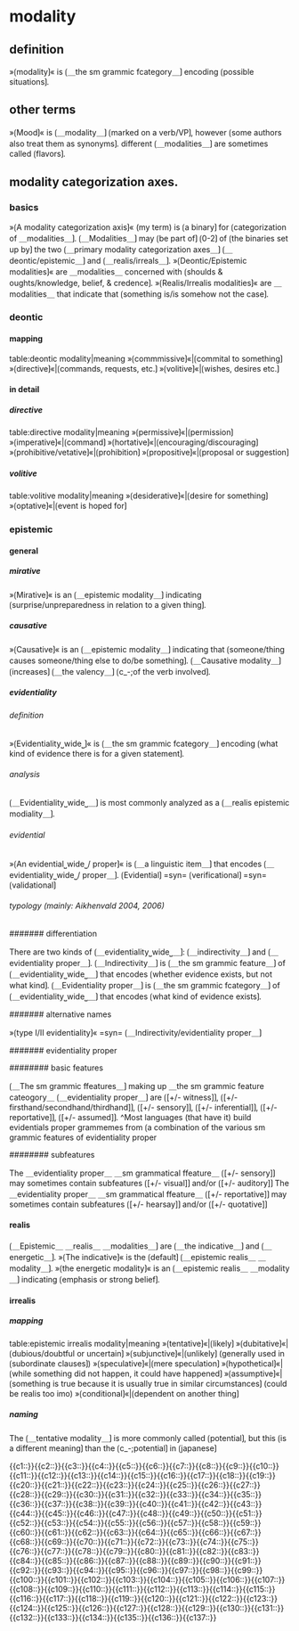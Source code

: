 # modality

## definition

»⟮modality⟯« is ⟮＿the sm grammic fcategory＿⟯ encoding ⟮possible situations⟯. 

## other terms

»⟮Mood⟯« is ⟮＿modality＿⟯ ⟮marked on a verb/VP⟯, however ⟮some authors also treat them as synonyms⟯.
different ⟮＿modalities＿⟯ are sometimes called ⟮flavors⟯.

## modality categorization axes.

### basics

»⟮A modality categorization axis⟯« (my term) is ⟮a binary⟯ for ⟮categorization of ＿modalities＿⟯.
⟮＿Modalities＿⟯ may ⟮be part of⟯ ⟮0-2⟯ of ⟮the binaries set up by⟯ the two ⟮＿primary modality categorization axes＿⟯ ⟮＿deontic/epistemic＿⟯ and ⟮＿realis/irreals＿⟯.
»⟮Deontic/Epistemic modalities⟯« are ＿modalities＿ concerned with ⟮shoulds & oughts/knowledge, belief, & credence⟯.
»⟮Realis/Irrealis modalities⟯« are ＿modalities＿ that indicate that ⟮something is/is somehow not the case⟯.

### deontic

#### mapping

table:deontic modality|meaning
»⟮commmissive⟯«|⟮commital to something⟯
»⟮directive⟯«|⟮commands, requests, etc.⟯
»⟮volitive⟯«|⟮wishes, desires etc.⟯

#### in detail

##### directive

table:directive modality|meaning
»⟮permissive⟯«|⟮permission⟯
»⟮imperative⟯«|⟮command⟯
»⟮hortative⟯«|⟮encouraging/discouraging⟯
»⟮prohibitive/vetative⟯«|⟮prohibition⟯
»⟮propositive⟯«|⟮proposal or suggestion⟯

##### volitive

table:volitive modality|meaning
»⟮desiderative⟯«|⟮desire for something⟯
»⟮optative⟯«|⟮event is hoped for⟯

### epistemic

#### general

##### mirative

»⟮Mirative⟯« is an ⟮＿epistemic modality＿⟯ indicating ⟮surprise/unpreparedness in relation to a given thing⟯.

##### causative

»⟮Causative⟯« is an ⟮＿epistemic modality＿⟯ indicating that ⟮someone/thing causes someone/thing else to do/be something⟯.
⟮＿Causative modality＿⟯ ⟮increases⟯ ⟮＿the valency＿⟯ ⟮c_-;of the verb involved⟯.

##### evidentiality

###### definition

»⟮Evidentiality⎵wide⎵⟯« is ⟮＿the sm grammic fcategory＿⟯ encoding ⟮what kind of evidence there is for a given statement⟯.

###### analysis

⟮＿Evidentiality⎵wide⎵＿⟯ is most commonly analyzed as a ⟮＿realis epistemic modiality＿⟯.

###### evidential

»⟮An evidential⎵wide⎵/ proper⟯« is ⟮＿a linguistic item＿⟯ that encodes ⟮＿evidentiality⎵wide⎵/ proper＿⟯.
⟮Evidential⟯ =syn= ⟮verificational⟯ =syn= ⟮validational⟯

###### typology (mainly: Aikhenvald 2004, 2006)

####### differentiation

There are two kinds of ⟮＿evidentiality⎵wide⎵＿⟯: ⟮＿indirectivity＿⟯ and ⟮＿evidentiality proper＿⟯.
⟮＿Indirectivity＿⟯ is ⟮＿the sm grammic feature＿⟯ of ⟮＿evidentiality⎵wide⎵＿⟯ that encodes ⟮whether evidence exists, but not what kind⟯.
⟮＿Evidentiality proper＿⟯ is ⟮＿the sm grammic fcategory＿⟯ of ⟮＿evidentiality⎵wide⎵＿⟯ that encodes ⟮what kind of evidence exists⟯.

####### alternative names

»⟮type I/II evidentiality⟯« =syn= ⟮＿Indirectivity/evidentiality proper＿⟯

####### evidentiality proper

######## basic features

⟮＿The sm grammic ffeatures＿⟯ making up ＿the sm grammic feature cateogory＿ ⟮＿evidentiality proper＿⟯ are ⟮[+/- witness]⟯, ⟮[+/- firsthand/secondhand/thirdhand]⟯, ⟮[+/- sensory]⟯, ⟮[+/- inferential]⟯, ⟮[+/- reportative]⟯, ⟮[+/- assumed]⟯.
^Most languages (that have it) build evidentials proper grammemes from ⟮a combination of the various sm grammic features of evidentiality proper

######## subfeatures

The ＿evidentiality proper＿ ＿sm grammatical ffeature＿ ⟮[+/- sensory]⟯ may sometimes contain subfeatures ⟮[+/- visual]⟯ and/or ⟮[+/- auditory]⟯
The ＿evidentiality proper＿ ＿sm grammatical ffeature＿ ⟮[+/- reportative]⟯ may sometimes contain subfeatures ⟮[+/- hearsay]⟯ and/or ⟮[+/- quotative]⟯

#### realis

⟮＿Epistemic＿ ＿realis＿ ＿modalities＿⟯ are ⟮＿the indicative＿⟯ and ⟮＿energetic＿⟯.
»⟮The indicative⟯« is the ⟮default⟯ ⟮＿epistemic realis＿ ＿modality＿⟯.
»⟮the energetic modality⟯« is an ⟮＿epistemic realis＿ ＿modality＿⟯ indicating ⟮emphasis or strong belief⟯.

#### irrealis

##### mapping

table:epistemic irrealis modality|meaning
»⟮tentative⟯«|⟮likely⟯
»⟮dubitative⟯«|⟮dubious/doubtful or uncertain⟯
»⟮subjunctive⟯«|⟮unlikely⟯ (generally used in ⟮subordinate clauses⟯)
»⟮speculative⟯«|⟮mere speculation⟯
»⟮hypothetical⟯«|⟮while something did not happen, it could have happened⟯
»⟮assumptive⟯«|⟮something is true because it is usually true in similar circumstances⟯ (could be realis too imo)
»⟮conditional⟯«|⟮dependent on another thing⟯

##### naming

The ⟮＿tentative modality＿⟯ is more commonly called ⟮potential⟯, but this ⟮is a different meaning⟯ than the ⟮c_-;potential⟯ in ⟮japanese⟯ 

<span class='cloze-dump'>{{c1::}}{{c2::}}{{c3::}}{{c4::}}{{c5::}}{{c6::}}{{c7::}}{{c8::}}{{c9::}}{{c10::}}{{c11::}}{{c12::}}{{c13::}}{{c14::}}{{c15::}}{{c16::}}{{c17::}}{{c18::}}{{c19::}}{{c20::}}{{c21::}}{{c22::}}{{c23::}}{{c24::}}{{c25::}}{{c26::}}{{c27::}}{{c28::}}{{c29::}}{{c30::}}{{c31::}}{{c32::}}{{c33::}}{{c34::}}{{c35::}}{{c36::}}{{c37::}}{{c38::}}{{c39::}}{{c40::}}{{c41::}}{{c42::}}{{c43::}}{{c44::}}{{c45::}}{{c46::}}{{c47::}}{{c48::}}{{c49::}}{{c50::}}{{c51::}}{{c52::}}{{c53::}}{{c54::}}{{c55::}}{{c56::}}{{c57::}}{{c58::}}{{c59::}}{{c60::}}{{c61::}}{{c62::}}{{c63::}}{{c64::}}{{c65::}}{{c66::}}{{c67::}}{{c68::}}{{c69::}}{{c70::}}{{c71::}}{{c72::}}{{c73::}}{{c74::}}{{c75::}}{{c76::}}{{c77::}}{{c78::}}{{c79::}}{{c80::}}{{c81::}}{{c82::}}{{c83::}}{{c84::}}{{c85::}}{{c86::}}{{c87::}}{{c88::}}{{c89::}}{{c90::}}{{c91::}}{{c92::}}{{c93::}}{{c94::}}{{c95::}}{{c96::}}{{c97::}}{{c98::}}{{c99::}}{{c100::}}{{c101::}}{{c102::}}{{c103::}}{{c104::}}{{c105::}}{{c106::}}{{c107::}}{{c108::}}{{c109::}}{{c110::}}{{c111::}}{{c112::}}{{c113::}}{{c114::}}{{c115::}}{{c116::}}{{c117::}}{{c118::}}{{c119::}}{{c120::}}{{c121::}}{{c122::}}{{c123::}}{{c124::}}{{c125::}}{{c126::}}{{c127::}}{{c128::}}{{c129::}}{{c130::}}{{c131::}}{{c132::}}{{c133::}}{{c134::}}{{c135::}}{{c136::}}{{c137::}}</span>